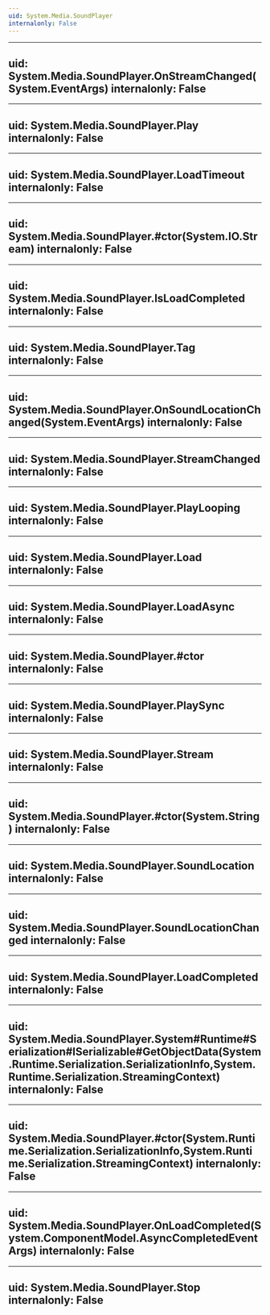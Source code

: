```yaml
---
uid: System.Media.SoundPlayer
internalonly: False
---
```


---
uid: System.Media.SoundPlayer.OnStreamChanged(System.EventArgs)
internalonly: False
---

---
uid: System.Media.SoundPlayer.Play
internalonly: False
---

---
uid: System.Media.SoundPlayer.LoadTimeout
internalonly: False
---

---
uid: System.Media.SoundPlayer.#ctor(System.IO.Stream)
internalonly: False
---

---
uid: System.Media.SoundPlayer.IsLoadCompleted
internalonly: False
---

---
uid: System.Media.SoundPlayer.Tag
internalonly: False
---

---
uid: System.Media.SoundPlayer.OnSoundLocationChanged(System.EventArgs)
internalonly: False
---

---
uid: System.Media.SoundPlayer.StreamChanged
internalonly: False
---

---
uid: System.Media.SoundPlayer.PlayLooping
internalonly: False
---

---
uid: System.Media.SoundPlayer.Load
internalonly: False
---

---
uid: System.Media.SoundPlayer.LoadAsync
internalonly: False
---

---
uid: System.Media.SoundPlayer.#ctor
internalonly: False
---

---
uid: System.Media.SoundPlayer.PlaySync
internalonly: False
---

---
uid: System.Media.SoundPlayer.Stream
internalonly: False
---

---
uid: System.Media.SoundPlayer.#ctor(System.String)
internalonly: False
---

---
uid: System.Media.SoundPlayer.SoundLocation
internalonly: False
---

---
uid: System.Media.SoundPlayer.SoundLocationChanged
internalonly: False
---

---
uid: System.Media.SoundPlayer.LoadCompleted
internalonly: False
---

---
uid: System.Media.SoundPlayer.System#Runtime#Serialization#ISerializable#GetObjectData(System.Runtime.Serialization.SerializationInfo,System.Runtime.Serialization.StreamingContext)
internalonly: False
---

---
uid: System.Media.SoundPlayer.#ctor(System.Runtime.Serialization.SerializationInfo,System.Runtime.Serialization.StreamingContext)
internalonly: False
---

---
uid: System.Media.SoundPlayer.OnLoadCompleted(System.ComponentModel.AsyncCompletedEventArgs)
internalonly: False
---

---
uid: System.Media.SoundPlayer.Stop
internalonly: False
---
